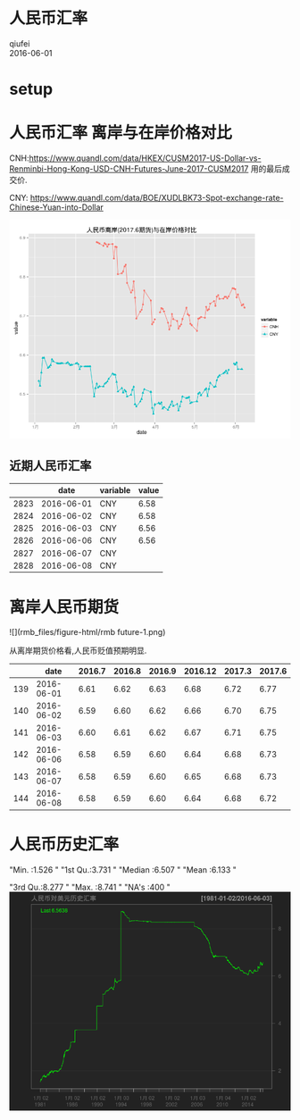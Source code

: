 # 人民币汇率
qiufei  
2016-06-01  

# setup #




# 人民币汇率 离岸与在岸价格对比 #

CNH:https://www.quandl.com/data/HKEX/CUSM2017-US-Dollar-vs-Renminbi-Hong-Kong-USD-CNH-Futures-June-2017-CUSM2017
用的最后成交价.

CNY: https://www.quandl.com/data/BOE/XUDLBK73-Spot-exchange-rate-Chinese-Yuan-into-Dollar


![](rmb_files/figure-html/unnamed-chunk-1-1.png)<!-- -->

## 近期人民币汇率
|      | date       | variable | value |
|------|------------|----------|-------|
| 2823 | 2016-06-01 | CNY      | 6.58  |
| 2824 | 2016-06-02 | CNY      | 6.58  |
| 2825 | 2016-06-03 | CNY      | 6.56  |
| 2826 | 2016-06-06 | CNY      | 6.56  |
| 2827 | 2016-06-07 | CNY      |       |
| 2828 | 2016-06-08 | CNY      |       |


# 离岸人民币期货 #


![](rmb_files/figure-html/rmb future-1.png)<!-- -->

从离岸期货价格看,人民币贬值预期明显.

|     | date       | 2016.7 | 2016.8 | 2016.9 | 2016.12 | 2017.3 | 2017.6 |
|-----|------------|--------|--------|--------|---------|--------|--------|
| 139 | 2016-06-01 | 6.61   | 6.62   | 6.63   | 6.68    | 6.72   | 6.77   |
| 140 | 2016-06-02 | 6.59   | 6.60   | 6.62   | 6.66    | 6.70   | 6.75   |
| 141 | 2016-06-03 | 6.60   | 6.61   | 6.62   | 6.67    | 6.71   | 6.75   |
| 142 | 2016-06-06 | 6.58   | 6.59   | 6.60   | 6.64    | 6.68   | 6.73   |
| 143 | 2016-06-07 | 6.58   | 6.59   | 6.60   | 6.65    | 6.68   | 6.73   |
| 144 | 2016-06-08 | 6.58   | 6.59   | 6.60   | 6.64    | 6.68   | 6.72   |



# 人民币历史汇率 #


                                                                        
"Min.   :1.526  " "1st Qu.:3.731  " "Median :6.507  " "Mean   :6.133  " 
                                                      
"3rd Qu.:8.277  " "Max.   :8.741  "   "NA's   :400  " 
![](rmb_files/figure-html/unnamed-chunk-4-1.png)<!-- -->
